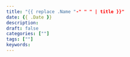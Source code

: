 ```yaml
---
title: "{{ replace .Name "-" " " | title }}"
date: {{ .Date }}
description:
draft: false
categories: [""]
tags: [""]
keywords:
---
```



